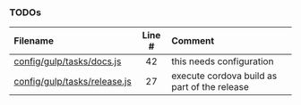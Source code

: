 ### TODOs
| Filename | Line # | Comment
|:---------|:------:|:-------
| [config/gulp/tasks/docs.js](config/gulp/tasks/docs.js#L42) | 42 | this needs configuration
| [config/gulp/tasks/release.js](config/gulp/tasks/release.js#L27) | 27 | execute cordova build as part of the release